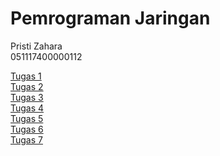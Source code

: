 # Pemrograman Jaringan

Pristi Zahara  
051117400000112

[Tugas 1](/tugas1)  
[Tugas 2](/tugas2)  
[Tugas 3](/tugas3)  
[Tugas 4](/tugas4)  
[Tugas 5](/tugas5)  
[Tugas 6](/tugas6)  
[Tugas 7](/tugas7)  
